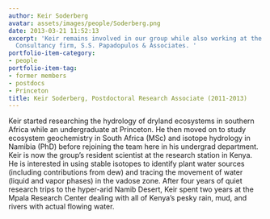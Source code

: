 ```yaml
---
author: Keir Soderberg
avatar: assets/images/people/Soderberg.png
date: 2013-03-21 11:52:13
excerpt: 'Keir remains involved in our group while also working at the Environmental
  Consultancy firm, S.S. Papadopulos & Associates. '
portfolio-item-category:
- people
portfolio-item-tag:
- former members
- postdocs
- Princeton
title: Keir Soderberg, Postdoctoral Research Associate (2011-2013)
---
```


 

Keir started researching the hydrology of dryland ecosystems in southern Africa while an undergraduate at Princeton. He then moved on to study ecosystem geochemistry in South Africa (MSc) and isotope hydrology in Namibia (PhD) before rejoining the team here in his undergrad department. Keir is now the group’s resident scientist at the research station in Kenya. He is interested in using stable isotopes to identify plant water sources (including contributions from dew) and tracing the movement of water (liquid and vapor phases) in the vadose zone. After four years of quiet research trips to the hyper-arid Namib Desert, Keir spent two years at the Mpala Research Center dealing with all of Kenya’s pesky rain, mud, and rivers with actual flowing water.